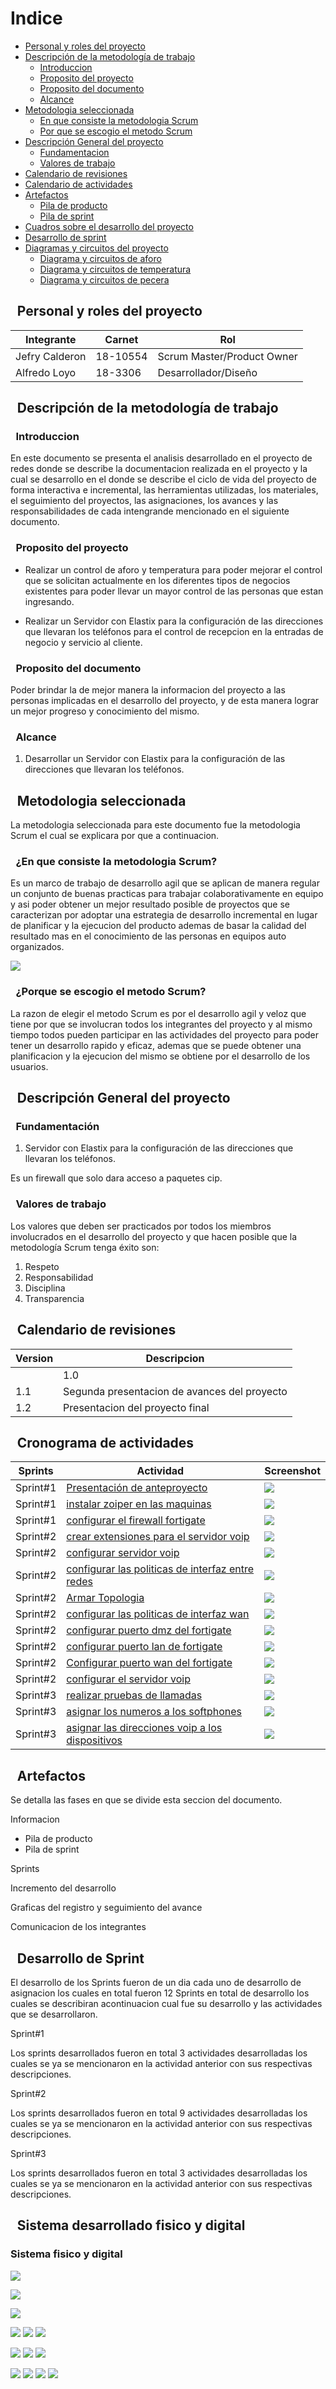 # Indice
* [Personal y roles del proyecto](#roles)
* [Descripción de la metodología de trabajo](#DESCRIPCION)
    - [Introduccion](#INTRODUCCION)
    - [Proposito del proyecto](#propocito)
    - [Proposito del documento](#propocitodocumento)
    - [Alcance](#alcance)
* [Metodologia seleccionada](#METODOLOGIA)
    - [En que consiste la metodologia Scrum](#Crum)
    - [Por que se escogio el metodo Scrum](#eligio)
* [Descripción General del proyecto](#GENERAL)
    - [Fundamentacion](#fundamentacion)
    - [Valores de trabajo](#valores)
* [Calendario de revisiones](#Calendario)
* [Calendario de actividades](#Actividades)
* [Artefactos](#Artefactos)
    - [Pila de producto](#pilaprod)
    - [Pila de sprint](#pilasprint)
* [Cuadros sobre el desarrollo del proyecto](#desproy)
* [Desarrollo de sprint](#dessprint)
* [Diagramas y circuitos del proyecto](#diagramas)
    - [Diagrama y circuitos de aforo](#aforo)
    - [Diagrama y circuitos de temperatura](#temperatura)
    - [Diagrama y circuitos de pecera](#pecera)


## ` `Personal y roles del proyecto<a name="roles"/>


|  Integrante       | Carnet  	    | Rol  	        |
|---	            |---	        |---	        |
|  Jefry Calderon 	| 18-10554  	| Scrum Master/Product Owner  |
|  Alfredo Loyo 	| 18-3306     	| Desarrollador/Diseño |


## ` `Descripción de la metodología de trabajo<a name="DESCRIPCION"/>






### ` `Introduccion<a name="INTRODUCCION"/>

En este documento se presenta el analisis desarrollado en el proyecto de redes donde se describe la documentacion realizada en el proyecto y la cual se desarrollo en el donde se describe el ciclo de vida del proyecto de forma interactiva e incremental, las herramientas utilizadas, los materiales, el seguimiento del proyectos, las asignaciones, los avances y las responsabilidades de cada intengrande mencionado en el siguiente documento.



### ` `Proposito del proyecto<a name="propocito"/>

* Realizar un control de aforo y temperatura para poder mejorar el control que se solicitan actualmente en los diferentes tipos de negocios existentes para poder llevar un mayor control de las personas que estan ingresando.

* Realizar un Servidor con Elastix para la configuración de las direcciones que llevaran los teléfonos para el control de recepcion en la entradas de negocio y servicio al cliente.




### ` `Proposito del documento<a name="propocitodocumento"/>

Poder brindar la de mejor manera la informacion del proyecto a las personas implicadas en el desarrollo del proyecto, y de esta manera lograr un mejor progreso y conocimiento del mismo.




### ` `Alcance<a name="alcance"/>

1. Desarrollar un Servidor con Elastix para la configuración de las direcciones que llevaran los teléfonos.


## ` `Metodologia seleccionada<a name="METODOLOGIA"/>

La metodologia seleccionada para este documento fue la metodologia Scrum el cual se explicara por que a continuacion.






### ` `¿En que consiste la metodologia Scrum?<a name="Crum"/>

Es un marco de trabajo de desarrollo agil que se aplican de manera regular un conjunto de buenas practicas para trabajar colaborativamente en equipo y asi poder obtener un mejor resultado posible de proyectos que se caracterizan por adoptar una estrategia de desarrollo incremental en lugar de planificar y la ejecucion del producto ademas de basar la calidad del resultado mas en el conocimiento de las personas en equipos auto organizados.

![](https://files.catbox.moe/h8lykg.png)





### ` `¿Porque se escogio el metodo Scrum?<a name="eligio"/>

La razon de elegir el metodo Scrum es por el desarrollo agil y veloz que tiene por que se involucran todos los integrantes del proyecto y al mismo tiempo todos pueden participar en las actividades del proyecto para poder tener un desarrollo rapido y eficaz, ademas que se puede obtener una planificacion y la ejecucion del mismo se obtiene por el desarrollo de los usuarios.




## ` `Descripción General del proyecto<a name="GENERAL"/>
### ` `Fundamentación<a name="fundamentacion"/>

1. Servidor con Elastix para la configuración de las direcciones que llevaran los teléfonos.


Es un firewall que solo dara acceso a paquetes cip.



### ` `Valores de trabajo<a name="valores"/>

Los valores que deben ser practicados por todos los miembros involucrados en el desarrollo del proyecto y que hacen posible que la metodología Scrum tenga éxito son:

1. Respeto
1. Responsabilidad 
2. Disciplina 
5. Transparencia







## ` `Calendario de revisiones<a name="Calendario"/>




| Version  | Descripcion  |
|---	|---	|
	| 1.0  	| Primera presentacion de avances del proyecto  	|
| 1.1  	| Segunda presentacion de avances del proyecto  	|
| 1.2  	| Presentacion del proyecto final  	|


## ` `Cronograma de actividades<a name="Actividades"/>




|  Sprints 	    | Actividad  |  Screenshot  	|
|---	        |---	     |---	            |
|  Sprint#1 	| [Presentación de anteproyecto](https://github.com/jefrycalde/Proyecto_Redes/issues/1)	|![](https://files.catbox.moe/mcadov.png)	|
|  Sprint#1  	| [instalar zoiper en las maquinas](https://github.com/jefrycalde/Proyecto_Redes/issues/5)|![](https://files.catbox.moe/zg0tww.png) |
|  Sprint#1  	| [configurar el firewall fortigate](https://github.com/jefrycalde/Proyecto_Redes/issues/2)  	|   ![](https://files.catbox.moe/dv5oih.png)	|
|  Sprint#2 	| [crear extensiones para el servidor voip](https://github.com/jefrycalde/Proyecto_Redes/issues/14)  	|   ![](https://files.catbox.moe/lh71qy.png)	|
|  Sprint#2  	| [configurar servidor voip](https://github.com/jefrycalde/Proyecto_Redes/issues/13)  	|   ![](https://files.catbox.moe/jeh845.png)	|
|  Sprint#2 	| [configurar las politicas de interfaz entre redes](https://github.com/jefrycalde/Proyecto_Redes/issues/12)  	|   ![](https://files.catbox.moe/z5dh27.png)	|
|  Sprint#2 	| [Armar Topologia](https://github.com/jefrycalde/Proyecto_Redes/issues/7)  	|   ![](https://files.catbox.moe/e5lrqd.png)	|
|  Sprint#2 	| [configurar las politicas de interfaz wan](https://github.com/jefrycalde/Proyecto_Redes/issues/11)  	|   ![](https://files.catbox.moe/j4kx14.png)	|
|  Sprint#2 	| [configurar puerto dmz del fortigate](https://github.com/jefrycalde/Proyecto_Redes/issues/10)  	|   ![](https://files.catbox.moe/w57v52.png)	|
|  Sprint#2 	| [configurar puerto lan de fortigate](https://github.com/jefrycalde/Proyecto_Redes/issues/9)  	|   ![](https://files.catbox.moe/zsao4d.png)	|
|  Sprint#2 	| [Configurar puerto wan del fortigate](https://github.com/jefrycalde/Proyecto_Redes/issues/8)  	|   ![](https://files.catbox.moe/alqhzj.png)	|
|  Sprint#2 	| [configurar el servidor voip](https://github.com/jefrycalde/Proyecto_Redes/issues/6)  	|   ![](https://files.catbox.moe/sshinn.png)	|
|  Sprint#3  	| [ realizar pruebas de llamadas](https://github.com/jefrycalde/Proyecto_Redes/issues/4)  	|   ![](https://files.catbox.moe/w9v8o7.png)	|
|  Sprint#3 	| [asignar los numeros a los softphones](https://github.com/jefrycalde/Proyecto_Redes/issues/3)  	|   ![](https://files.catbox.moe/93obov.png)	|
|  Sprint#3  	| [asignar las direcciones voip a los dispositivos](https://github.com/jefrycalde/Proyecto_Redes/issues/15)  	|   ![](https://files.catbox.moe/2x1nnd.png)	|


## ` `Artefactos<a name="Artefactos"/>


Se detalla las fases en que se divide esta seccion del documento.

Informacion

  * Pila de producto
  * Pila de sprint


 Sprints
 
 Incremento del desarrollo
 
 Graficas del registro y seguimiento del avance
 
 Comunicacion de los integrantes
 

## ` `Desarrollo de Sprint<a name="dessprint"/>

El desarrollo de los Sprints fueron de un dia cada uno de desarrollo de asignacion los cuales en total fueron 12 Sprints en total de desarrollo los cuales se describiran acontinuacion cual fue su desarrollo y las actividades que se desarrollaron.

Sprint#1

Los sprints desarrollados fueron en total 3 actividades desarrolladas  los cuales se ya se mencionaron en la actividad anterior con sus respectivas descripciones.

Sprint#2

Los sprints desarrollados fueron en total 9 actividades desarrolladas los cuales se ya se mencionaron en la actividad anterior con sus respectivas descripciones.

Sprint#3

Los sprints desarrollados fueron en total 3 actividades desarrolladas los cuales se ya se mencionaron en la actividad anterior con sus respectivas descripciones.


## ` `Sistema desarrollado fisico y digital<a name="diagramas"/>
### Sistema fisico y digital<a name="aforo"/>

 ![](https://files.catbox.moe/tzl4n5.jpeg)
 
 ![](https://files.catbox.moe/ymyh5d.jpeg)
 
 ![](https://files.catbox.moe/7f9x5h.jpeg)
 
  ![](https://files.catbox.moe/ucrj8s.jpeg)
  ![](https://files.catbox.moe/06umms.jpeg)
  ![](https://files.catbox.moe/dtkjqv.jpeg)
 

 ![](https://files.catbox.moe/3qi2rm.jpeg)
 ![](https://files.catbox.moe/mrfevm.jpeg)
 ![](https://files.catbox.moe/goouy7.jpeg)

 ![](https://files.catbox.moe/m1z1yz.jpeg)
 ![](https://files.catbox.moe/1ij3s7.jpeg)
 ![](https://files.catbox.moe/asswpk.jpeg)
 ![](https://files.catbox.moe/xr42f0.jpeg)


